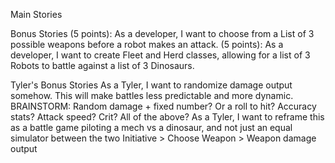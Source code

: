 Main Stories
 
<!-- (5 points): As a developer, I want to make at least 7 commits with good, descriptive messages.  -->
<!-- (5 points): As a developer, I want to make a class for each of the following: Robot, Dinosaur, Weapon, Battlefield.  -->
<!-- (10 points): As a developer, I want a Dinosaur to have a name, health, and attack_power.   -->
<!-- (10 points): As a developer, I want a Robot to have a name, health, and active_weapon.  -->
<!-- (10 points): As a developer, I want a Weapon to have a name and attack_power.  -->
<!-- (10 points): As a developer, I want a Dinosaur to have the ability to attack a Robot on a Battlefield. This attack method should lower a Robot’s health by the value of the Dinosaur’s attack_power.  -->
<!-- (10 points): As a developer, I want a Robot to have the ability to attack a Dinosaur on a Battlefield. This attack method should lower the Dinosaur’s health by the attack_power of the Robot’s active_weapon.  -->
<!-- (10 points): As a developer, I want the battle to conclude once either the Robot or the Dinosaur has its health points reduced to zero. -->
 
Bonus Stories
(5 points): As a developer, I want to choose from a List of 3 possible weapons before a robot makes an attack. 
(5 points): As a developer, I want to create Fleet and Herd classes, allowing for a list of 3 Robots to battle against a list of 3 Dinosaurs.

Tyler's Bonus Stories
As a Tyler, I want to randomize damage output somehow. This will make battles less predictable and more dynamic.
    BRAINSTORM: Random damage + fixed number? Or a roll to hit? Accuracy stats? Attack speed? Crit? All of the above?
As a Tyler, I want to reframe this as a battle game piloting a mech vs a dinosaur, and not just an equal simulator between the two
Initiative > Choose Weapon > Weapon damage output 
